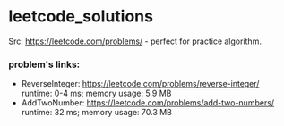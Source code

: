 # leetcode_solutions
Src: https://leetcode.com/problems/ - perfect for practice algorithm.

### problem's links:
* ReverseInteger: https://leetcode.com/problems/reverse-integer/  
runtime: 0-4 ms; memory usage: 5.9 MB
* AddTwoNumber: https://leetcode.com/problems/add-two-numbers/  
runtime: 32 ms; memory usage: 70.3 MB
